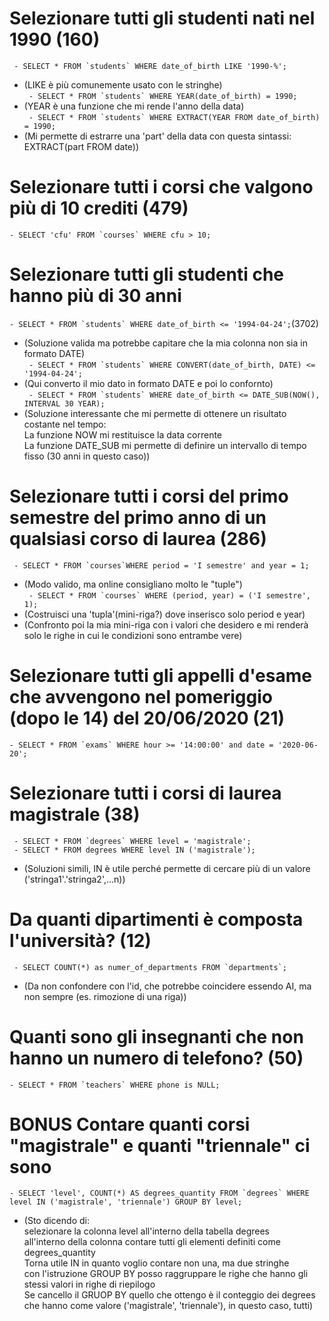 # Selezionare tutti gli studenti nati nel 1990 (160)
`` - SELECT * FROM `students` WHERE date_of_birth LIKE '1990-%';``  
- (LIKE è più comunemente usato con le stringhe)  
`` - SELECT * FROM `students` WHERE YEAR(date_of_birth) = 1990;``  
- (YEAR è una funzione che mi rende l'anno della data)  
`` - SELECT * FROM `students` WHERE EXTRACT(YEAR FROM date_of_birth) = 1990;``  
- (Mi permette di estrarre una 'part' della data con questa sintassi: EXTRACT(part FROM date))      

# Selezionare tutti i corsi che valgono più di 10 crediti (479)
`` - SELECT 'cfu' FROM `courses` WHERE cfu > 10;    ``

# Selezionare tutti gli studenti che hanno più di 30 anni
`` - SELECT * FROM `students` WHERE date_of_birth <= '1994-04-24'; ``(3702)  
- (Soluzione valida ma potrebbe capitare che la mia colonna non sia in formato DATE)  
`` - SELECT * FROM `students` WHERE CONVERT(date_of_birth, DATE) <= '1994-04-24';``
- (Qui converto il mio dato in formato DATE e poi lo confornto)  
`` - SELECT * FROM `students` WHERE date_of_birth <= DATE_SUB(NOW(), INTERVAL 30 YEAR);``  
- (Soluzione interessante che mi permette di ottenere un risultato costante nel tempo:  
 La funzione NOW mi restituisce la data corrente  
 La funzione DATE_SUB mi permette di definire un intervallo di tempo fisso (30 anni in questo caso))      

# Selezionare tutti i corsi del primo semestre del primo anno di un qualsiasi corso di laurea (286)
`` - SELECT * FROM `courses`WHERE period = 'I semestre' and year = 1;``  
- (Modo valido, ma online consigliano molto le "tuple")  
`` - SELECT * FROM `courses` WHERE (period, year) = ('I semestre', 1);``  
- (Costruisci una 'tupla'(mini-riga?) dove inserisco solo period e year)  
- (Confronto poi la mia mini-riga con i valori che desidero e mi renderà solo le righe in cui le condizioni sono entrambe vere)     

# Selezionare tutti gli appelli d'esame che avvengono nel pomeriggio (dopo le 14) del 20/06/2020 (21)
`` - SELECT * FROM `exams` WHERE hour >= '14:00:00' and date = '2020-06-20';  ``    

# Selezionare tutti i corsi di laurea magistrale (38)
`` - SELECT * FROM `degrees` WHERE level = 'magistrale';``  
`` - SELECT * FROM degrees WHERE level IN ('magistrale');``  
- (Soluzioni simili, IN è utile perché permette di cercare più di un valore ('stringa1'.'stringa2',...n))      

# Da quanti dipartimenti è composta l'università? (12)
`` - SELECT COUNT(*) as numer_of_departments FROM `departments`;``  
- (Da non confondere con l'id, che potrebbe coincidere essendo AI, ma non sempre (es. rimozione di una riga))    

# Quanti sono gli insegnanti che non hanno un numero di telefono? (50)
`` - SELECT * FROM `teachers` WHERE phone is NULL;  ``   

# BONUS Contare quanti corsi "magistrale" e quanti "triennale" ci sono
`` - SELECT 'level', COUNT(*) AS degrees_quantity FROM `degrees` WHERE level IN ('magistrale', 'triennale') GROUP BY level;   ``   
- (Sto dicendo di:   
 selezionare la colonna level all'interno della tabella degrees  
 all'interno della colonna contare tutti gli elementi definiti come degrees_quantity  
 Torna utile IN in quanto voglio contare non una, ma due stringhe  
 con l'istruzione GROUP BY posso raggruppare le righe che hanno gli stessi valori in righe di riepilogo  
 Se cancello il GRUOP BY quello che ottengo è il conteggio dei degrees che hanno come valore ('magistrale', 'triennale'), in questo caso, tutti)      